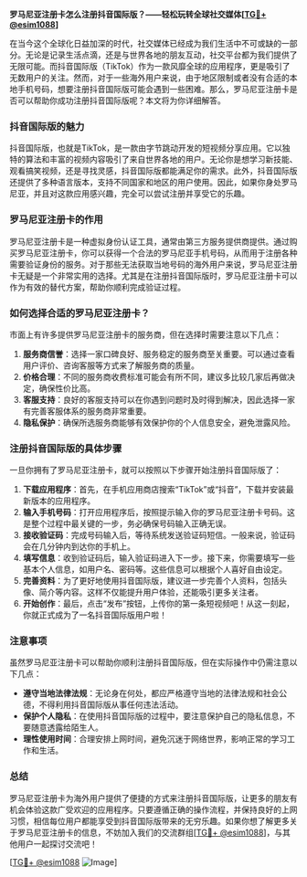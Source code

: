 **罗马尼亚注册卡怎么注册抖音国际版？——轻松玩转全球社交媒体[[TG💪+ @esim1088](https://t.me/s/esim1088)]**

在当今这个全球化日益加深的时代，社交媒体已经成为我们生活中不可或缺的一部分。无论是记录生活点滴，还是与世界各地的朋友互动，社交平台都为我们提供了无限可能。而抖音国际版（TikTok）作为一款风靡全球的应用程序，更是吸引了无数用户的关注。然而，对于一些海外用户来说，由于地区限制或者没有合适的本地手机号码，想要注册抖音国际版可能会遇到一些困难。那么，罗马尼亚注册卡是否可以帮助你成功注册抖音国际版呢？本文将为你详细解答。

### 抖音国际版的魅力

抖音国际版，也就是TikTok，是一款由字节跳动开发的短视频分享应用。它以独特的算法和丰富的视频内容吸引了来自世界各地的用户。无论你是想学习新技能、观看搞笑视频，还是寻找灵感，抖音国际版都能满足你的需求。此外，抖音国际版还提供了多种语言版本，支持不同国家和地区的用户使用。因此，如果你身处罗马尼亚，并且对这款应用感兴趣，完全可以尝试注册并享受它的乐趣。

### 罗马尼亚注册卡的作用

罗马尼亚注册卡是一种虚拟身份认证工具，通常由第三方服务提供商提供。通过购买罗马尼亚注册卡，你可以获得一个合法的罗马尼亚手机号码，从而用于注册各种需要验证身份的服务。对于那些无法获取当地号码的海外用户来说，罗马尼亚注册卡无疑是一个非常实用的选择。尤其是在注册抖音国际版时，罗马尼亚注册卡可以作为有效的替代方案，帮助你顺利完成验证过程。

### 如何选择合适的罗马尼亚注册卡？

市面上有许多提供罗马尼亚注册卡的服务商，但在选择时需要注意以下几点：

1. **服务商信誉**：选择一家口碑良好、服务稳定的服务商至关重要。可以通过查看用户评价、咨询客服等方式来了解服务商的质量。
2. **价格合理**：不同的服务商收费标准可能会有所不同，建议多比较几家后再做决定，确保性价比高。
3. **客服支持**：良好的客服支持可以在你遇到问题时及时得到解决，因此选择一家有完善客服体系的服务商非常重要。
4. **隐私保护**：确保所选服务商能够有效保护你的个人信息安全，避免泄露风险。

### 注册抖音国际版的具体步骤

一旦你拥有了罗马尼亚注册卡，就可以按照以下步骤开始注册抖音国际版了：

1. **下载应用程序**：首先，在手机应用商店搜索“TikTok”或“抖音”，下载并安装最新版本的应用程序。
2. **输入手机号码**：打开应用程序后，按照提示输入你的罗马尼亚注册卡号码。这是整个过程中最关键的一步，务必确保号码输入正确无误。
3. **接收验证码**：完成号码输入后，等待系统发送验证码短信。一般来说，验证码会在几分钟内到达你的手机上。
4. **填写信息**：收到验证码后，输入验证码进入下一步。接下来，你需要填写一些基本个人信息，如用户名、密码等。这些信息可以根据个人喜好自由设定。
5. **完善资料**：为了更好地使用抖音国际版，建议进一步完善个人资料，包括头像、简介等内容。这样不仅能提升用户体验，还能吸引更多关注者。
6. **开始创作**：最后，点击“发布”按钮，上传你的第一条短视频吧！从这一刻起，你就正式成为了一名抖音国际版用户啦！

### 注意事项

虽然罗马尼亚注册卡可以帮助你顺利注册抖音国际版，但在实际操作中仍需注意以下几点：

- **遵守当地法律法规**：无论身在何处，都应严格遵守当地的法律法规和社会公德，不得利用抖音国际版从事任何违法活动。
- **保护个人隐私**：在使用抖音国际版的过程中，要注意保护自己的隐私信息，不要随意透露给陌生人。
- **理性使用时间**：合理安排上网时间，避免沉迷于网络世界，影响正常的学习工作和生活。

### 总结

罗马尼亚注册卡为海外用户提供了便捷的方式来注册抖音国际版，让更多的朋友有机会体验这款广受欢迎的应用程序。只要遵循正确的操作流程，并保持良好的上网习惯，相信每位用户都能享受到抖音国际版带来的无穷乐趣。如果你想了解更多关于罗马尼亚注册卡的信息，不妨加入我们的交流群组[[TG💪+ @esim1088](https://t.me/s/esim1088)]，与其他用户一起探讨交流吧！

[[TG💪+ @esim1088](https://t.me/s/esim1088) ![Image](https://i.postimg.cc/4NQfJmqS/Snipaste-2025-05-13-00-14-12.png)]